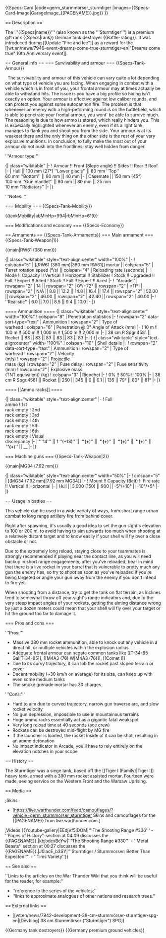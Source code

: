{{Specs-Card
|code=germ_sturmmorser_sturmtiger
|images={{Specs-Card-Image|GarageImage_{{PAGENAME}}.jpg}}
}}

== Description ==
<!-- ''In the description, the first part should be about the history of the creation and combat usage of the vehicle, as well as its key features. In the second part, tell the reader about the ground vehicle in the game. Insert a screenshot of the vehicle, so that if the novice player does not remember the vehicle by name, he will immediately understand what kind of vehicle the article is talking about.'' -->
The '''{{Specs|name}}''' (also known as the '''Sturmtiger''') is a premium gift rank {{Specs|rank}} German tank destroyer {{Battle-rating}}. It was introduced during [[Update "Fire and Ice"]] as a reward for the [[wt:en/news/7946-event-dreams-come-true-sturmtiger-en|"Dreams come true" 10th Anniversary event]].

== General info ==
=== Survivability and armour ===
{{Specs-Tank-Armour}}
<!-- ''Describe armour protection. Note the most well protected and key weak areas. Appreciate the layout of modules as well as the number and location of crew members. Is the level of armour protection sufficient, is the placement of modules helpful for survival in combat? If necessary use a visual template to indicate the most secure and weak zones of the armour.'' -->
 <!--''Describe armour protection. Note the most well protected and key weak areas. Appreciate the layout of modules as well as the number and location of crew members. Is the level of armour protection sufficient, is the placement of modules helpful for survival in combat? If necessary use a visual template to indicate the most secure and weak zones of the armour.-->
The survivability and armour of this vehicle can vary quite a lot depending on what type of vehicle you are facing. When engaging in combat with a vehicle which is in front of you, your frontal armour may at times actually be able to withstand hits. The issue is you have a big profile so hiding isn't exactly an option. Your armour is effective against low caliber rounds, and can protect you against some autocannon fire. The problem is that whenever an enemy with a high-peforming round is on the battlefield, which is able to penetrate your frontal armour, you wont' be able to survive much. The reasoning is due to how ammo is stored, which really hinders you. This is especially highlighted whenever an enemy, even if its a light tank, manages to flank you and shoot you from the side. Your armour is at its weakest there and the only thing on the other side is the rest of your very explosive munitions. In conclusion, to fully make the most out of your armour do not push into the frontlines, stay well hidden from danger.

'''Armour type:''' <!-- The types of armour present on the vehicle and their general locations -->
<!-- Example: * Rolled homogeneous armour (Front, Side, Rear, Hull roof)
* Cast homogeneous armour (Turret, Transmission area) -->

{| class="wikitable"
|-
! Armour !! Front (Slope angle) !! Sides !! Rear !! Roof
|-
| Hull || 100 mm (27°) ''Lower glacis'' || 80 mm ''Top'' <br> 60 mm ''Bottom'' || 80 mm || 40 mm
|-
| Casemate || 150 mm (45°) <br> 100 mm ''Gun mantlet'' || 80 mm || 80 mm || 25 mm <br> 10 mm ''Radiators''
|-
|}

'''Notes:''' <!-- Any additional notes which the user needs to be aware of -->
<!-- Example: * Suspension wheels are 20 mm thick, tracks are 30 mm thick, and torsion bars are 60 mm thick. -->

=== Mobility ===
{{Specs-Tank-Mobility}}
<!-- ''Write about the mobility of the ground vehicle. Estimate the specific power and manoeuvrability, as well as the maximum speed forwards and backwards.'' -->

{{tankMobility|abMinHp=994|rbMinHp=619}}

=== Modifications and economy ===
{{Specs-Economy}}

== Armaments ==
{{Specs-Tank-Armaments}}
=== Main armament ===
{{Specs-Tank-Weapon|1}}
<!-- ''Give the reader information about the characteristics of the main gun. Assess its effectiveness in a battle based on the reloading speed, ballistics and the power of shells. Do not forget about the flexibility of the fire, that is how quickly the cannon can be aimed at the target, open fire on it and aim at another enemy. Add a link to the main article on the gun: <code><nowiki>{{main|Name of the weapon}}</nowiki></code>. Describe in general terms the ammunition available for the main gun. Give advice on how to use them and how to fill the ammunition storage.'' -->
{{main|RW61 (380 mm)}}

{| class="wikitable" style="text-align:center" width="100%"
|-
! colspan="5" | [[RW61 (380 mm)|380 mm RW61]] mortar || colspan="5" | Turret rotation speed (°/s) || colspan="4" | Reloading rate (seconds)
|-
! Mode !! Capacity !! Vertical !! Horizontal !! Stabilizer
! Stock !! Upgraded !! Full !! Expert !! Aced
! Stock !! Full !! Expert !! Aced
|-
! ''Arcade''
| rowspan="2" | 14 || rowspan="2" | 0°/+72° || rowspan="2" | ±11° || rowspan="2" | N/A || 8.8 || 12.2 || 14.8 || 16.4 || 17.4 || rowspan="2" | 52.00 || rowspan="2" | 46.00 || rowspan="2" | 42.40 || rowspan="2" | 40.00
|-
! ''Realistic''
| 6.0 || 7.0 || 8.5 || 9.4 || 10.0
|-
|}

==== Ammunition ====
{| class="wikitable" style="text-align:center" width="100%"
! colspan="8" | Penetration statistics
|-
! rowspan="2" data-sort-type="text" | Ammunition
! rowspan="2" | Type of<br>warhead
! colspan="6" | Penetration @ 0° Angle of Attack (mm)
|-
! 10 m !! 100 m !! 500 m !! 1,000 m !! 1,500 m !! 2,000 m
|-
| 38 cm R Spgr.4581 || Rocket || 83 || 83 || 83 || 83 || 83 || 83
|-
|}
{| class="wikitable" style="text-align:center" width="100%"
! colspan="10" | Shell details
|-
! rowspan="2" data-sort-type="text" | Ammunition
! rowspan="2" | Type of<br>warhead
! rowspan="2" | Velocity<br>(m/s)
! rowspan="2" | Projectile<br>mass (kg)
! rowspan="2" | Fuse delay
! rowspan="2" | Fuse sensitivity<br>(mm)
! rowspan="2" | Explosive mass<br>(TNT equivalent) (kg)
! colspan="3" | Ricochet
|-
! 0% !! 50% !! 100%
|-
| 38 cm R Spgr.4581 || Rocket || 250 || 345 || 0 || 0.1 || 135 || 79° || 80° || 81°
|-
|}

==== [[Ammo racks]] ====
<!-- [[File:Ammoracks_{{PAGENAME}}.png|right|thumb|x250px|[[Ammo racks]] of the {{PAGENAME}}]] -->
<!-- '''Last updated:''' -->
{| class="wikitable" style="text-align:center"
|-
! Full<br>ammo
! 1st<br>rack empty
! 2nd<br>rack empty
! 3rd<br>rack empty
! 4th<br>rack empty
! 5th<br>rack empty
! 6th<br>rack empty
! Visual<br>discrepancy
|-
| '''14''' || 1&nbsp;''(+13)'' || __&nbsp;''(+__)'' || __&nbsp;''(+__)'' || __&nbsp;''(+__)'' || __&nbsp;''(+__)'' || __&nbsp;''(+__)'' || __
|-
|}

=== Machine guns ===
{{Specs-Tank-Weapon|2}}
<!-- ''Offensive and anti-aircraft machine guns not only allow you to fight some aircraft but also are effective against lightly armoured vehicles. Evaluate machine guns and give recommendations on its use.'' -->
{{main|MG34 (7.92 mm)}}

{| class="wikitable" style="text-align:center" width="50%"
|-
! colspan="5" | [[MG34 (7.92 mm)|7.92 mm MG34]]
|-
! Mount !! Capacity (Belt) !! Fire rate !! Vertical !! Horizontal
|-
| Hull || 3,000 (150) || 900 || -5°/+10° || -10°/+5°
|-
|}

== Usage in battles ==
<!-- ''Describe the tactics of playing in the vehicle, the features of using vehicles in the team and advice on tactics. Refrain from creating a "guide" - do not impose a single point of view but instead give the reader food for thought. Describe the most dangerous enemies and give recommendations on fighting them. If necessary, note the specifics of the game in different modes (AB, RB, SB).'' -->
This vehicle can be used in a wide variety of ways, from short range urban combat to long range artillery fire from behind cover.

Right after spawning, it's usually a good idea to set the gun sight's elevation to 100 or 200 m, to avoid having to aim upwards too much when shooting at a relatively distant target and to know easily if your shell will fly over a close obstacle or not.

Due to the extremely long reload, staying close to your teammates is strongly recommended if playing near the contact line, as you will need backup in short range engagements; after you've reloaded, bear in mind that there is a live rocket in your barrel that is vulnerable to pretty much any gun the enemy has, so try to shoot as soon as you've reloaded if you're being targeted or angle your gun away from the enemy if you don't intend to fire yet.

When shooting from a distance, try to get the tank on flat terrain, as inclines tend to somewhat throw off your sight's range indicators and, due to the very steep impact angles of your rockets, getting the aiming distance wrong by just a dozen meters could mean that your shell will fly over your target or hit the ground too far to damage it.

=== Pros and cons ===
<!-- ''Summarise and briefly evaluate the vehicle in terms of its characteristics and combat effectiveness. Mark its pros and cons in a bulleted list. Try not to use more than 6 points for each of the characteristics. Avoid using categorical definitions such as "bad", "good" and the like - use substitutions with softer forms such as "inadequate" and "effective".'' -->

'''Pros:'''

* Massive 380 mm rocket ammunition, able to knock out any vehicle in a direct hit, or multiple vehicles within the explosion radius
* Adequate frontal armour can negate common tanks like [[T-34-85 Gai|T-34-85]], [[M4A3 (76) W|M4A3 (76)]], [[Comet I]]
* Due to its curvy trajectory, it can lob the rocket past sloped terrain or cover
* Decent mobility (~30 km/h on average) for its size, can keep up with even some medium tanks
* The smoke grenade mortar has 30 charges

'''Cons:'''

* Hard to aim due to curved trajectory, narrow gun traverse arc, and slow rocket velocity
* No gun depression, impossible to use in mountainous terrains
* Huge ammo racks essentially act as a gigantic fatal weakspot
* Very long reload time at 40 seconds (ace crew)
* Rockets can be destroyed mid-flight by MG fire
* If the launcher is loaded, the rocket inside of it can be shot, resulting in an ammo detonation
* No impact indicator in Arcade, you'll have to rely entirely on the elevation notches in your scope

== History ==
<!-- ''Describe the history of the creation and combat usage of the vehicle in more detail than in the introduction. If the historical reference turns out to be too long, take it to a separate article, taking a link to the article about the vehicle and adding a block "/History" (example: <nowiki>https://wiki.warthunder.com/(Vehicle-name)/History</nowiki>) and add a link to it here using the <code>main</code> template. Be sure to reference text and sources by using <code><nowiki><ref></ref></nowiki></code>, as well as adding them at the end of the article with <code><nowiki><references /></nowiki></code>. This section may also include the vehicle's dev blog entry (if applicable) and the in-game encyclopedia description (under <code><nowiki>=== In-game description ===</nowiki></code>, also if applicable).'' -->
The Sturmtiger was a siege tank, based off the [[Tiger I (Family)|Tiger I]] heavy tank, armed with a 380 mm rocket assisted mortar. Fourteen were made, seeing service on the Western Front and the Warsaw Uprising. 

== Media ==
<!-- ''Excellent additions to the article would be video guides, screenshots from the game, and photos.'' -->

;Skins

* [https://live.warthunder.com/feed/camouflages/?vehicle=germ_sturmmorser_sturmtiger Skins and camouflages for the {{PAGENAME}} from live.warthunder.com.]

;Videos
{{Youtube-gallery|EEdjVf5IDOM|'''The Shooting Range #336''' - ''Pages of History'' section at 04:09 discusses the {{PAGENAME}}.|kbjbdcxBcYw|'''The Shooting Range #330''' - ''Metal Beasts'' section at 00:27 discusses the {{PAGENAME}}.|J0IacE_b3SY|'''Sturmtiger / Sturmmorser: Better Than Expected!''' - ''Tims Variety''}}

== See also ==
<!-- ''Links to the articles on the War Thunder Wiki that you think will be useful for the reader, for example:''
* ''reference to the series of the vehicles;''
* ''links to approximate analogues of other nations and research trees.'' -->
''Links to the articles on the War Thunder Wiki that you think will be useful for the reader, for example:''

* ''reference to the series of the vehicles;''
* ''links to approximate analogues of other nations and research trees.''

== External links ==
<!-- ''Paste links to sources and external resources, such as:''
* ''topic on the official game forum;''
* ''other literature.'' -->

* [[wt:en/news/7942-development-38-cm-sturmmörser-sturmtiger-spg-en|[Devblog] 38 cm Sturmmörser (“Sturmtiger”) SPG]]

{{Germany tank destroyers}}
{{Germany premium ground vehicles}}